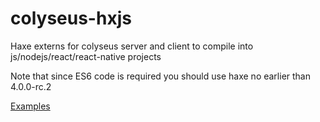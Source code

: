 # colyseus-hxjs
Haxe externs for colyseus server and client to compile into js/nodejs/react/react-native projects

Note that since ES6 code is required you should use haxe no earlier than 4.0.0-rc.2

[Examples](https://github.com/serjek/colyseus-hxjs-examples)
